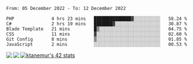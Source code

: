 <!--START_SECTION:waka-->

```text
From: 05 December 2022 - To: 12 December 2022

PHP              4 hrs 23 mins   ██████████████▓░░░░░░░░░░   58.24 %
C#               2 hrs 19 mins   ███████▓░░░░░░░░░░░░░░░░░   30.87 %
Blade Template   21 mins         █▒░░░░░░░░░░░░░░░░░░░░░░░   04.75 %
CSS              11 mins         ▓░░░░░░░░░░░░░░░░░░░░░░░░   02.60 %
Git Config       8 mins          ▒░░░░░░░░░░░░░░░░░░░░░░░░   01.85 %
JavaScript       2 mins          ░░░░░░░░░░░░░░░░░░░░░░░░░   00.53 %
```

<!--END_SECTION:waka-->
<a href="https://github.com/anuraghazra/github-readme-stats">
  <img align="left" src="https://github-readme-stats.vercel.app/api?username=Tanesan&count_private=true&show_icons=true" />
<img align="left" src="https://github-readme-stats.vercel.app/api/top-langs/?username=Tanesan" />
</a>

[![ktanemur's 42 stats](https://badge42.vercel.app/api/v2/cl1wslf6s002109l771rng2w8/stats?cursusId=21&coalitionId=62)](https://github.com/JaeSeoKim/badge42)
